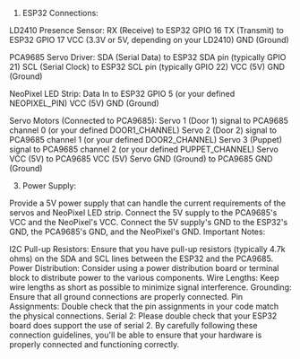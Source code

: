 1. ESP32 Connections:

LD2410 Presence Sensor:
RX (Receive) to ESP32 GPIO 16
TX (Transmit) to ESP32 GPIO 17
VCC (3.3V or 5V, depending on your LD2410)
GND (Ground)

PCA9685 Servo Driver:
SDA (Serial Data) to ESP32 SDA pin (typically GPIO 21)
SCL (Serial Clock) to ESP32 SCL pin (typically GPIO 22)
VCC (5V)
GND (Ground)

NeoPixel LED Strip:
Data In to ESP32 GPIO 5 (or your defined NEOPIXEL_PIN)
VCC (5V)
GND (Ground)

Servo Motors (Connected to PCA9685):
Servo 1 (Door 1) signal to PCA9685 channel 0 (or your defined DOOR1_CHANNEL)
Servo 2 (Door 2) signal to PCA9685 channel 1 (or your defined DOOR2_CHANNEL)
Servo 3 (Puppet) signal to PCA9685 channel 2 (or your defined PUPPET_CHANNEL)
Servo VCC (5V) to PCA9685 VCC (5V)
Servo GND (Ground) to PCA9685 GND (Ground)



3. Power Supply:

Provide a 5V power supply that can handle the current requirements of the servos and NeoPixel LED strip.
Connect the 5V supply to the PCA9685's VCC and the NeoPixel's VCC.
Connect the 5V supply's GND to the ESP32's GND, the PCA9685's GND, and the NeoPixel's GND.
Important Notes:

I2C Pull-up Resistors:
Ensure that you have pull-up resistors (typically 4.7k ohms) on the SDA and SCL lines between the ESP32 and the PCA9685.
Power Distribution:
Consider using a power distribution board or terminal block to distribute power to the various components.
Wire Lengths:
Keep wire lengths as short as possible to minimize signal interference.
Grounding:
Ensure that all ground connections are properly connected.
Pin Assignments:
Double check that the pin assignments in your code match the physical connections.
Serial 2:
Please double check that your ESP32 board does support the use of serial 2.
By carefully following these connection guidelines, you'll be able to ensure that your hardware is properly connected and functioning correctly.